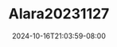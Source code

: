 --- 
title: "Alara20231127"
description: "nonton   Alara20231127 gratis   baru"
date: 2024-10-16T21:03:59-08:00
file_code: "gkxn4s6rbnvo"
draft: false
cover: "4azfzaxzgoe5xs8j.jpg"
tags: ["indo", "bokep-indo", "bokep-viral", "bokep-ig"]
length: 784
fld_id: "1483013"
foldername: "Alara update"
categories: ["Alara update"]
views: 0
---